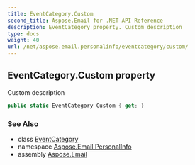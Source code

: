 ```yaml
---
title: EventCategory.Custom
second_title: Aspose.Email for .NET API Reference
description: EventCategory property. Custom description
type: docs
weight: 40
url: /net/aspose.email.personalinfo/eventcategory/custom/
---
```

## EventCategory.Custom property

Custom description

```csharp
public static EventCategory Custom { get; }
```

### See Also

* class [EventCategory](../)
* namespace [Aspose.Email.PersonalInfo](../../eventcategory/)
* assembly [Aspose.Email](../../../)


